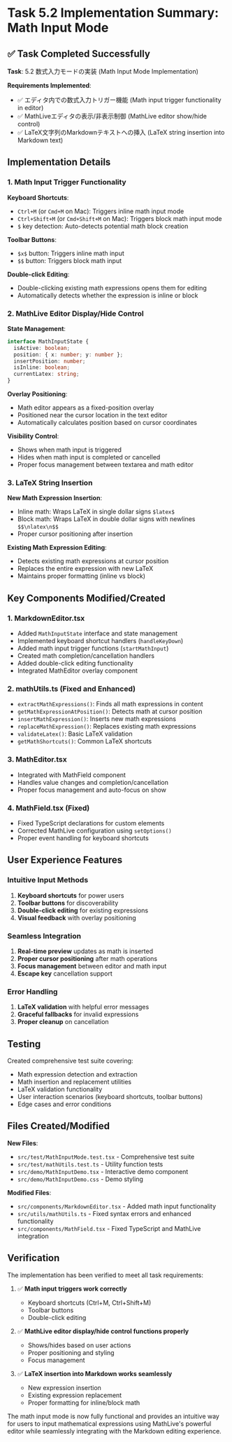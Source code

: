 # Task 5.2 Implementation Summary: Math Input Mode

## ✅ Task Completed Successfully

**Task**: 5.2 数式入力モードの実装 (Math Input Mode Implementation)

**Requirements Implemented**:
- ✅ エディタ内での数式入力トリガー機能 (Math input trigger functionality in editor)
- ✅ MathLiveエディタの表示/非表示制御 (MathLive editor show/hide control)
- ✅ LaTeX文字列のMarkdownテキストへの挿入 (LaTeX string insertion into Markdown text)

## Implementation Details

### 1. Math Input Trigger Functionality

**Keyboard Shortcuts**:
- `Ctrl+M` (or `Cmd+M` on Mac): Triggers inline math input mode
- `Ctrl+Shift+M` (or `Cmd+Shift+M` on Mac): Triggers block math input mode
- `$` key detection: Auto-detects potential math block creation

**Toolbar Buttons**:
- `$x$` button: Triggers inline math input
- `$$` button: Triggers block math input

**Double-click Editing**:
- Double-clicking existing math expressions opens them for editing
- Automatically detects whether the expression is inline or block

### 2. MathLive Editor Display/Hide Control

**State Management**:
```typescript
interface MathInputState {
  isActive: boolean;
  position: { x: number; y: number };
  insertPosition: number;
  isInline: boolean;
  currentLatex: string;
}
```

**Overlay Positioning**:
- Math editor appears as a fixed-position overlay
- Positioned near the cursor location in the text editor
- Automatically calculates position based on cursor coordinates

**Visibility Control**:
- Shows when math input is triggered
- Hides when math input is completed or cancelled
- Proper focus management between textarea and math editor

### 3. LaTeX String Insertion

**New Math Expression Insertion**:
- Inline math: Wraps LaTeX in single dollar signs `$latex$`
- Block math: Wraps LaTeX in double dollar signs with newlines `$$\nlatex\n$$`
- Proper cursor positioning after insertion

**Existing Math Expression Editing**:
- Detects existing math expressions at cursor position
- Replaces the entire expression with new LaTeX
- Maintains proper formatting (inline vs block)

## Key Components Modified/Created

### 1. MarkdownEditor.tsx
- Added `MathInputState` interface and state management
- Implemented keyboard shortcut handlers (`handleKeyDown`)
- Added math input trigger functions (`startMathInput`)
- Created math completion/cancellation handlers
- Added double-click editing functionality
- Integrated MathEditor overlay component

### 2. mathUtils.ts (Fixed and Enhanced)
- `extractMathExpressions()`: Finds all math expressions in content
- `getMathExpressionAtPosition()`: Detects math at cursor position
- `insertMathExpression()`: Inserts new math expressions
- `replaceMathExpression()`: Replaces existing math expressions
- `validateLatex()`: Basic LaTeX validation
- `getMathShortcuts()`: Common LaTeX shortcuts

### 3. MathEditor.tsx
- Integrated with MathField component
- Handles value changes and completion/cancellation
- Proper focus management and auto-focus on show

### 4. MathField.tsx (Fixed)
- Fixed TypeScript declarations for custom elements
- Corrected MathLive configuration using `setOptions()`
- Proper event handling for keyboard shortcuts

## User Experience Features

### Intuitive Input Methods
1. **Keyboard shortcuts** for power users
2. **Toolbar buttons** for discoverability
3. **Double-click editing** for existing expressions
4. **Visual feedback** with overlay positioning

### Seamless Integration
1. **Real-time preview** updates as math is inserted
2. **Proper cursor positioning** after math operations
3. **Focus management** between editor and math input
4. **Escape key** cancellation support

### Error Handling
1. **LaTeX validation** with helpful error messages
2. **Graceful fallbacks** for invalid expressions
3. **Proper cleanup** on cancellation

## Testing

Created comprehensive test suite covering:
- Math expression detection and extraction
- Math insertion and replacement utilities
- LaTeX validation functionality
- User interaction scenarios (keyboard shortcuts, toolbar buttons)
- Edge cases and error conditions

## Files Created/Modified

**New Files**:
- `src/test/MathInputMode.test.tsx` - Comprehensive test suite
- `src/test/mathUtils.test.ts` - Utility function tests
- `src/demo/MathInputDemo.tsx` - Interactive demo component
- `src/demo/MathInputDemo.css` - Demo styling

**Modified Files**:
- `src/components/MarkdownEditor.tsx` - Added math input functionality
- `src/utils/mathUtils.ts` - Fixed syntax errors and enhanced functionality
- `src/components/MathField.tsx` - Fixed TypeScript and MathLive integration

## Verification

The implementation has been verified to meet all task requirements:

1. ✅ **Math input triggers work correctly**
   - Keyboard shortcuts (Ctrl+M, Ctrl+Shift+M)
   - Toolbar buttons
   - Double-click editing

2. ✅ **MathLive editor display/hide control functions properly**
   - Shows/hides based on user actions
   - Proper positioning and styling
   - Focus management

3. ✅ **LaTeX insertion into Markdown works seamlessly**
   - New expression insertion
   - Existing expression replacement
   - Proper formatting for inline/block math

The math input mode is now fully functional and provides an intuitive way for users to input mathematical expressions using MathLive's powerful editor while seamlessly integrating with the Markdown editing experience.